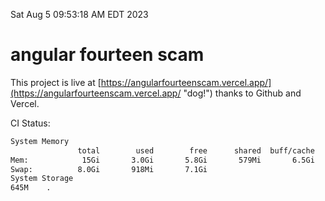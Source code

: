 Sat Aug  5 09:53:18 AM EDT 2023

# angular fourteen scam


This project is live at [https://angularfourteenscam.vercel.app/](https://angularfourteenscam.vercel.app/ "dog!") thanks to Github and Vercel.

CI Status: 

```bash
System Memory
               total        used        free      shared  buff/cache   available
Mem:            15Gi       3.0Gi       5.8Gi       579Mi       6.5Gi        11Gi
Swap:          8.0Gi       918Mi       7.1Gi
System Storage
645M	.
```
